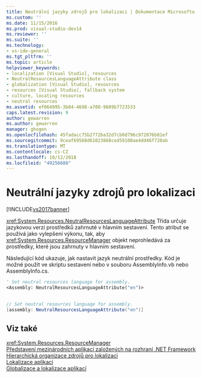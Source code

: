 ```yaml
---
title: Neutrální jazyky zdrojů pro lokalizaci | Dokumentace Microsoftu
ms.custom: ''
ms.date: 11/15/2016
ms.prod: visual-studio-dev14
ms.reviewer: ''
ms.suite: ''
ms.technology:
- vs-ide-general
ms.tgt_pltfrm: ''
ms.topic: article
helpviewer_keywords:
- localization [Visual Studio], resources
- NeutralResourcesLanguageAttribute class
- globalization [Visual Studio], resources
- resources [Visual Studio], fallback system
- culture, locating resources
- neutral resources
ms.assetid: ef064995-3b84-4698-a708-9689b7723533
caps.latest.revision: 9
author: gewarren
ms.author: gewarren
manager: ghogen
ms.openlocfilehash: 45fadacc75b2772ba32d7cb0d796c972076b81ef
ms.sourcegitcommit: 9ceaf69568d61023868ced59108ae4dd46f720ab
ms.translationtype: MT
ms.contentlocale: cs-CZ
ms.lasthandoff: 10/12/2018
ms.locfileid: "49256688"
---
```

# <a name="neutral-resources-languages-for-localization"></a>Neutrální jazyky zdrojů pro lokalizaci
[!INCLUDE[vs2017banner](../includes/vs2017banner.md)]

<xref:System.Resources.NeutralResourcesLanguageAttribute> Třída určuje jazykovou verzi prostředků zahrnuté v hlavním sestavení. Tento atribut se používá jako vylepšení výkonu, tak, aby <xref:System.Resources.ResourceManager> objekt neprohledává za prostředky, které jsou zahrnuty v hlavním sestavení.  
  
 Následující kód ukazuje, jak nastavit jazyk neutrální prostředky. Kód je možné použít ve skriptu sestavení nebo v souboru AssemblyInfo.vb nebo AssemblyInfo.cs.  
  
```vb  
' Set neutral resources language for assembly.  
<Assembly: NeutralResourcesLanguageAttribute("en")>  
  
```  
  
```csharp  
// Set neutral resources language for assembly.  
[assembly: NeutralResourcesLanguageAttribute("en")]  
```  
  
## <a name="see-also"></a>Viz také  
 <xref:System.Resources.ResourceManager>   
 [Představení mezinárodních aplikací založených na rozhraní .NET Framework](../ide/introduction-to-international-applications-based-on-the-dotnet-framework.md)   
 [Hierarchická organizace zdrojů pro lokalizaci](../ide/hierarchical-organization-of-resources-for-localization.md)   
 [Lokalizace aplikací](../ide/localizing-applications.md)   
 [Globalizace a lokalizace aplikací](../ide/globalizing-and-localizing-applications.md)

